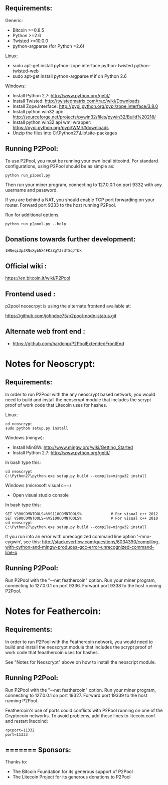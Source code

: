 Requirements:
-------------------------
Generic:
* Bitcoin >=0.8.5
* Python >=2.6
* Twisted >=10.0.0
* python-argparse (for Python =2.6)

Linux:
* sudo apt-get install python-zope.interface python-twisted python-twisted-web
* sudo apt-get install python-argparse # if on Python 2.6

Windows:
* Install Python 2.7: http://www.python.org/getit/
* Install Twisted: http://twistedmatrix.com/trac/wiki/Downloads
* Install Zope.Interface: http://pypi.python.org/pypi/zope.interface/3.8.0
* Install python win32 api: http://sourceforge.net/projects/pywin32/files/pywin32/Build%20218/
* Install python win32 api wmi wrapper: https://pypi.python.org/pypi/WMI/#downloads
* Unzip the files into C:\Python27\Lib\site-packages

Running P2Pool:
-------------------------
To use P2Pool, you must be running your own local bitcoind. For standard
configurations, using P2Pool should be as simple as:

    python run_p2pool.py

Then run your miner program, connecting to 127.0.0.1 on port 9332 with any
username and password.

If you are behind a NAT, you should enable TCP port forwarding on your
router. Forward port 9333 to the host running P2Pool.

Run for additional options.

    python run_p2pool.py --help

Donations towards further development:
-------------------------
    1HNeqi3pJRNvXybNX4FKzZgYJsdTSqJTbk

Official wiki :
-------------------------
https://en.bitcoin.it/wiki/P2Pool

Frontend used :
-------------------------
p2pool neoscrpyt is using the alternate frontend available at:

  https://github.com/johndoe75/p2pool-node-status.git


Alternate web front end :
-------------------------
* https://github.com/hardcpp/P2PoolExtendedFrontEnd

Notes for Neoscrypt:
=========================
Requirements:
-------------------------
In order to run P2Pool with the any neoscrypt based  network, you would need to build and install the
neoscrypt module that includes the scrypt proof of work code that Litecoin uses for hashes.

Linux:

    cd neoscrypt
    sudo python setup.py install

Windows (mingw):
* Install MinGW: http://www.mingw.org/wiki/Getting_Started
* Install Python 2.7: http://www.python.org/getit/

In bash type this:

    cd neoscrypt
    C:\Python27\python.exe setup.py build --compile=mingw32 install

Windows (microsoft visual c++)
* Open visual studio console

In bash type this:

    SET VS90COMNTOOLS=%VS110COMNTOOLS%	           # For visual c++ 2012
    SET VS90COMNTOOLS=%VS100COMNTOOLS%             # For visual c++ 2010
    cd neoscrypt
    C:\Python27\python.exe setup.py build --compile=mingw32 install
	
If you run into an error with unrecognized command line option '-mno-cygwin', see this:
http://stackoverflow.com/questions/6034390/compiling-with-cython-and-mingw-produces-gcc-error-unrecognized-command-line-o

Running P2Pool:
-------------------------
Run P2Pool with the "--net feathercoin" option.
Run your miner program, connecting to 127.0.0.1 on port 9336.
Forward port 9338 to the host running P2Pool.



Notes for Feathercoin:
=========================
Requirements:
-------------------------
In order to run P2Pool with the Feathercoin network, you would need to build and install the
neoscrypt module that includes the scrypt proof of work code that feaathercoin uses for hashes.

See "Notes for Neoscrypt" above on how to install the neoscript module.

Running P2Pool:
-------------------------
Run P2Pool with the "--net feathercoin" option.
Run your miner program, connecting to 127.0.0.1 on port 19327.
Forward port 19339 to the host running P2Pool.

Feathercoin's use of ports could conflicts with P2Pool running on one of
the Cryptocoin networks. To avoid problems, add these lines to litecoin.conf
and restart litecoind:

    rpcport=11332
    port=11333
=======
Sponsors:
-------------------------

Thanks to:
* The Bitcoin Foundation for its generous support of P2Pool
* The Litecoin Project for its generous donations to P2Pool

